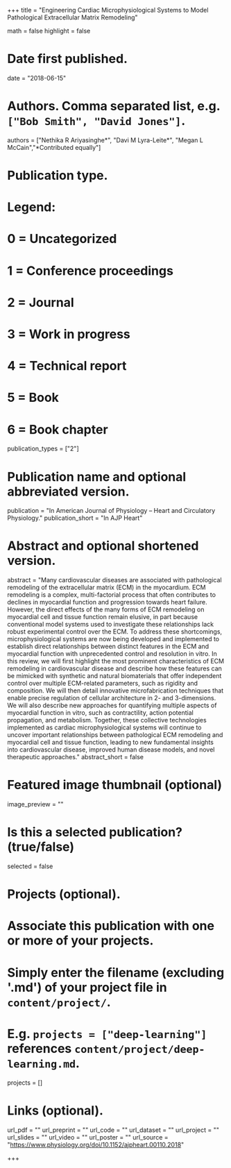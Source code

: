 +++
title = "Engineering Cardiac Microphysiological Systems to Model Pathological Extracellular Matrix Remodeling"

math = false
highlight = false

# Date first published.
date = "2018-06-15"

# Authors. Comma separated list, e.g. `["Bob Smith", "David Jones"]`.
authors = ["Nethika R Ariyasinghe*", "Davi M Lyra-Leite*", "Megan L McCain","*Contributed equally"]

# Publication type.
# Legend:
# 0 = Uncategorized
# 1 = Conference proceedings
# 2 = Journal
# 3 = Work in progress
# 4 = Technical report
# 5 = Book
# 6 = Book chapter
publication_types = ["2"]

# Publication name and optional abbreviated version.
publication = "In American Journal of Physiology – Heart and Circulatory Physiology."
publication_short = "In AJP Heart"

# Abstract and optional shortened version.
abstract = "Many cardiovascular diseases are associated with pathological remodeling of the extracellular matrix (ECM) in the myocardium. ECM remodeling is a complex, multi-factorial process that often contributes to declines in myocardial function and progression towards heart failure. However, the direct effects of the many forms of ECM remodeling on myocardial cell and tissue function remain elusive, in part because conventional model systems used to investigate these relationships lack robust experimental control over the ECM. To address these shortcomings, microphysiological systems are now being developed and implemented to establish direct relationships between distinct features in the ECM and myocardial function with unprecedented control and resolution in vitro. In this review, we will first highlight the most prominent characteristics of ECM remodeling in cardiovascular disease and describe how these features can be mimicked with synthetic and natural biomaterials that offer independent control over multiple ECM-related parameters, such as rigidity and composition. We will then detail innovative microfabrication techniques that enable precise regulation of cellular architecture in 2- and 3-dimensions. We will also describe new approaches for quantifying multiple aspects of myocardial function in vitro, such as contractility, action potential propagation, and metabolism. Together, these collective technologies implemented as cardiac microphysiological systems will continue to uncover important relationships between pathological ECM remodeling and myocardial cell and tissue function, leading to new fundamental insights into cardiovascular disease, improved human disease models, and novel therapeutic approaches."
abstract_short = false

# Featured image thumbnail (optional)
image_preview = ""

# Is this a selected publication? (true/false)
selected = false

# Projects (optional).
#   Associate this publication with one or more of your projects.
#   Simply enter the filename (excluding '.md') of your project file in `content/project/`.
#   E.g. `projects = ["deep-learning"]` references `content/project/deep-learning.md`.
projects = []

# Links (optional).
url_pdf = ""
url_preprint = ""
url_code = ""
url_dataset = ""
url_project = ""
url_slides = ""
url_video = ""
url_poster = ""
url_source = "https://www.physiology.org/doi/10.1152/ajpheart.00110.2018"

+++